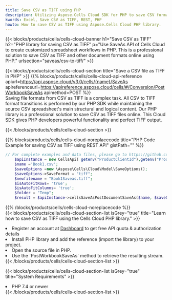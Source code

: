 ```yaml
---
title: Save CSV as TIFF using PHP 
description: Utilizing Aspose.Cells Cloud SDK for PHP to save CSV format file as TIFF format file. 
kwords: Excel, Save CSV as TIFF, REST, PHP
howto: How to save CSV as TIFF using Aspose.Cells Cloud PHP library.
---
```



{{< blocks/products/cells/cells-cloud-banner h1="Save CSV as TIFF" h2="PHP library for saving CSV as TIFF" p="Use SaveAs API of Cells Cloud to create customized spreadsheet workflows in PHP. This is a professional solution to save CSV as TIFF and other document formats online using PHP." urlsection="saveas/csv-to-tiff/" >}}

{{< blocks/products/cells/cells-cloud-section  title="Save a CSV file as TIFF in PHP" >}}
{{% blocks/products/cells/cells-cloud-api-reference  apiurl=https://api.aspose.cloud/v3.0/cells/{name}/SaveAs  apireferenceurl=https://apireference.aspose.cloud/cells/#/Conversion/PostWorkbookSaveAs  apimethod=POST %}}
<br/>
Saving file formats from CSV as TIFF is a complex task. All CSV to TIFF format transitions is performed by our PHP SDK while maintaining the source CSV spreadsheet's main structural and logical content. Our PHP library is a professional solution to save CSV as TIFF files online. This Cloud SDK gives PHP developers powerful functionality and perfect TIFF output.

{{< /blocks/products/cells/cells-cloud-section >}}

{{% blocks/products/cells/cells-cloud-noreplacecode title="PHP Code Example for saving CSV as TIFF using REST API" gistPath="" %}}
  
```php
// For complete examples and data files, please go to https://github.com/aspose-cells-cloud/aspose-cells-cloud-php/
    $apiInstance = new CellsApi( getenv("ProductClientId"),getenv("ProductClientSecret") );
    $name ='Book1.csv';
    $saveOptions =new \Aspose\Cells\Cloud\Model\SaveOptions();
    $saveOptions->SaveFormat = "tiff";
    $newfilename = "Book1Saveas.tiff";
    $isAutoFitRows= 'true';
    $isAutoFitColumns= 'true';
    $folder = "Temp";
    $result = $apiInstance->cellsSaveAsPostDocumentSaveAs($name, $saveOptions, $newfilename,$isAutoFitRows, $isAutoFitColumns, $folder);
```
  
{{% /blocks/products/cells/cells-cloud-noreplacecode  %}}
<br/>
{{< blocks/products/cells/cells-cloud-section-list isGrey="true"  title="Learn how to save CSV as TIFF using the Cells Cloud PHP library." >}}
<li>Register an account at <a href="https://dashboard.aspose.cloud/">Dashboard</a> to get free API quota & authorization details</li>
<li>Install PHP library and add the reference (import the library) to your project.</li>
<li>Open the source file in PHP.</li>
<li>Use the `PostWorkbookSaveAs` method to retrieve the resulting stream.</li>
{{< /blocks/products/cells/cells-cloud-section-list >}}

{{< blocks/products/cells/cells-cloud-section-list isGrey="true"  title="System Requirements" >}}
<li>PHP 7.4 or newer</li>
{{< /blocks/products/cells/cells-cloud-section-list >}}
